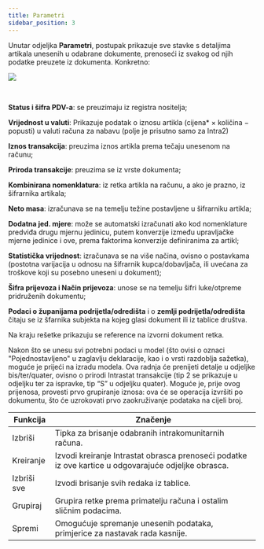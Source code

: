 ```yaml
---
title: Parametri
sidebar_position: 3
---
```


Unutar odjeljka **Parametri**, postupak prikazuje sve stavke s detaljima artikala unesenih u odabrane dokumente, prenoseći iz svakog od njih podatke preuzete iz dokumenta. Konkretno:

![](/img/it-it/finance-area/declarations/intrastat/automatic-creation-intrastat1/parameters/image01.png)

 

**Status i šifra PDV-a**: se preuzimaju  iz registra nositelja;

**Vrijednost u valuti**: Prikazuje podatak o iznosu artikla (cijena* × količina − popusti) u valuti računa za nabavu (polje je prisutno samo za Intra2)

**Iznos transakcija**: preuzima iznos artikla prema tečaju unesenom na računu;

**Priroda transakcije**: preuzima se iz vrste dokumenta;

**Kombinirana nomenklatura**: iz retka artikla na računu, a ako je prazno, iz šifrarnika artikala;

**Neto masa**: izračunava se na temelju težine postavljene u šifrarniku artikla;

**Dodatna jed. mjere**: može se automatski izračunati ako kod nomenklature predviđa drugu mjernu jedinicu, putem konverzije između upravljačke mjerne jedinice i ove, prema faktorima konverzije definiranima za artikl;  

**Statistička vrijednost**: izračunava se na više načina, ovisno o postavkama (postotna varijacija u odnosu na šifrarnik kupca/dobavljača, ili uvećana za troškove koji su posebno uneseni u dokument);

**Šifra prijevoza i Način prijevoza**: unose se na temelju šifri luke/otpreme pridruženih dokumentu;

**Podaci o županijama podrijetla/odredišta** i o **zemlji podrijetla/odredišta** čitaju se iz šfarnika subjekta na kojeg glasi dokument ili iz tablice društva.

Na kraju rešetke prikazuju se reference na izvorni dokument retka.  

Nakon što se unesu svi potrebni podaci u model (što ovisi o oznaci "Pojednostavljeno" u zaglavlju deklaracije, kao i o vrsti razdoblja sažetka), moguće je prijeći na izradu modela. Ova radnja će prenijeti detalje u odjeljke bis/ter/quater, ovisno o prirodi Intrastat transakcije (tip 2 se prikazuje u odjeljku ter za ispravke, tip “S” u odjeljku quater). Moguće je, prije ovog prijenosa, provesti prvo grupiranje iznosa: ova će se operacija izvršiti po dokumentu, što će uzrokovati prvo zaokruživanje podataka na cijeli broj.  



| Funkcija  | Značenje |
| --- | --- |
| Izbriši  | Tipka za brisanje odabranih intrakomunitarnih računa. |
| Kreiranje | Izvodi kreiranje Intrastat obrasca prenoseći podatke iz ove kartice u odgovarajuće odjeljke obrasca.|
| Izbriši sve | Izvodi brisanje svih redaka iz tablice. |
| Grupiraj  | Grupira retke prema primatelju računa i ostalim sličnim podacima. |
| Spremi | Omogućuje spremanje unesenih podataka, primjerice za nastavak rada kasnije. |






